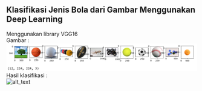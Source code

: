 ## Klasifikasi Jenis Bola dari Gambar Menggunakan Deep Learning
Menggunakan library VGG16 <br>
Gambar : <br>
![alt_text](https://github.com/akgeninovroyana/PYTHON/blob/main/klasifikasi%20jenis%20bola%20dari%20gambar%20menggunakan%20deep%20learning/deret%20gambar.png?raw=true)  
Hasil klasifikasi : <br>
![alt_text](?raw=true)
